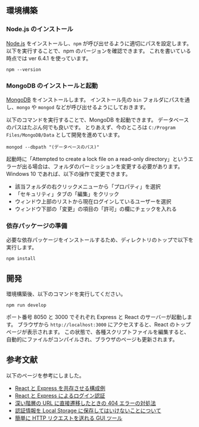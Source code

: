 ## 環境構築

### Node.js のインストール
[Node.js](https://nodejs.org/ja/) をインストールし、`npm` が呼び出せるように適切にパスを設定します。
以下を実行することで、npm のバージョンを確認できます。
これを書いている時点では ver 6.4.1 を使っています。
```
npm --version
```

### MongoDB のインストールと起動
[MongoDB](https://www.mongodb.com/download-center) をインストールします。
インストール先の `bin` フォルダにパスを通し、`mongo` や `mongod` などが呼び出せるようにしておきます。

以下のコマンドを実行することで、MongoDB を起動できます。
データベースのパスはたぶん何でも良いです。
とりあえず、今のところは `C:/Program Files/MongoDB/Data` として開発を進めています。
```
mongod --dbpath "(データベースのパス)"
```

起動時に「Attempted to create a lock file on a read-only directory」というエラーが出る場合は、フォルダのパーミッションを変更する必要があります。
Windows 10 であれば、以下の操作で変更できます。

- 該当フォルダの右クリックメニューから「プロパティ」を選択
- 「セキュリティ」タブの「編集」をクリック
- ウィンドウ上部のリストから現在ログインしているユーザーを選択
- ウィンドウ下部の「変更」の項目の「許可」の欄にチェックを入れる

### 依存パッケージの準備
必要な依存パッケージをインストールするため、ディレクトリのトップで以下を実行します。
```
npm install
```

## 開発
環境構築後、以下のコマンドを実行してください。
```
npm run develop
```
ポート番号 8050 と 3000 でそれぞれ Express と React のサーバーが起動します。
ブラウザから `http://localhost:3000` にアクセスすると、React のトップページが表示されます。
この状態で、各種スクリプトファイルを編集すると、自動的にファイルがコンパイルされ、ブラウザのページも更新されます。

## 参考文献
以下のページを参考にしました。

- [React と Express を共存させる構成例](https://github.com/fractalliter/express-react-typescript)
- [React と Express によるログイン認証](https://weblion303.net/1215/)
- [深い階層の URL に直接遷移したときの 404 エラーの対処法](https://github.com/webpack/webpack-dev-server/issues/978)
- [認証情報を Local Storage に保存してはいけないことについて](https://techracho.bpsinc.jp/hachi8833/2019_10_09/80851)
- [簡単に HTTP リクエストを送れる GUI ツール](https://www.postman.com/)